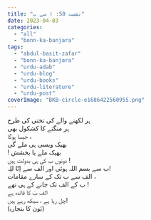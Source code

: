 ```yaml
---
title: "نشست 50: ا سے ب"
date: 2023-04-03
categories: 
  - "all"
  - "bonn-ka-banjara"
tags: 
  - "abdul-basit-zafar"
  - "bonn-ka-banjara"
  - "urdu-adab"
  - "urdu-blog"
  - "urdu-books"
  - "urdu-literature"
  - "urdu-post"
coverImage: "BKB-circle-e1686422560955.png"
---
```


  
ہر لکھنے والے کی تختی کی طرح  
ہر منگتے کا کشکول بھی  
جیسا ہوگا ،  
بھیک ویسی ہی ملے گی  
! بھیک ملے یا بخشش  
دونوں ب کی ہی بدولت ہیں !  
ب سے بسم اللہ ہوئی اور الف سے اِنّا للِہ!  
الف سے ب تک کے سارے مقامات ،  
ب کے الف تک جانے کے ہی تھے !  
الف بٰ کا قائدہ ہے  
چل رہا ہے ، سیکھ رہے ہیں!  
(بَون کا بنجارہ)
